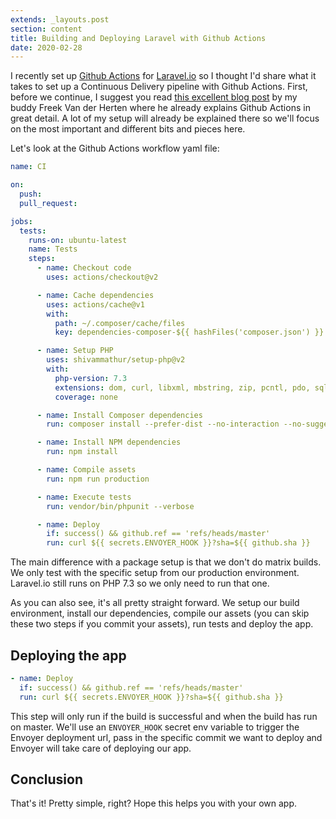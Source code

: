```yaml
---
extends: _layouts.post
section: content
title: Building and Deploying Laravel with Github Actions
date: 2020-02-28
---
```

I recently set up [Github Actions](https://github.com/features/actions) for [Laravel.io](https://laravel.io) so I thought I'd share what it takes to set up a Continuous Delivery pipeline with Github Actions. First, before we continue, I suggest you read [this excellent blog post](https://freek.dev/1546-using-github-actions-to-run-the-tests-of-laravel-projects-and-packages) by my buddy Freek Van der Herten where he already explains Github Actions in great detail. A lot of my setup will already be explained there so we'll focus on the most important and different bits and pieces here.

Let's look at the Github Actions workflow yaml file:

```yaml
name: CI

on:
  push:
  pull_request:

jobs:
  tests:
    runs-on: ubuntu-latest
    name: Tests
    steps:
      - name: Checkout code
        uses: actions/checkout@v2

      - name: Cache dependencies
        uses: actions/cache@v1
        with:
          path: ~/.composer/cache/files
          key: dependencies-composer-${{ hashFiles('composer.json') }}

      - name: Setup PHP
        uses: shivammathur/setup-php@v2
        with:
          php-version: 7.3
          extensions: dom, curl, libxml, mbstring, zip, pcntl, pdo, sqlite, pdo_sqlite
          coverage: none

      - name: Install Composer dependencies
        run: composer install --prefer-dist --no-interaction --no-suggest

      - name: Install NPM dependencies
        run: npm install

      - name: Compile assets
        run: npm run production

      - name: Execute tests
        run: vendor/bin/phpunit --verbose

      - name: Deploy
        if: success() && github.ref == 'refs/heads/master'
        run: curl ${{ secrets.ENVOYER_HOOK }}?sha=${{ github.sha }}
``` 

The main difference with a package setup is that we don't do matrix builds. We only test with the specific setup from our production environment. Laravel.io still runs on PHP 7.3 so we only need to run that one.

As you can also see, it's all pretty straight forward. We setup our build environment, install our dependencies, compile our assets (you can skip these two steps if you commit your assets), run tests and deploy the app.

## Deploying the app

```yaml
- name: Deploy
  if: success() && github.ref == 'refs/heads/master'
  run: curl ${{ secrets.ENVOYER_HOOK }}?sha=${{ github.sha }}
```

This step will only run if the build is successful and when the build has run on master. We'll use an `ENVOYER_HOOK` secret env variable to trigger the Envoyer deployment url, pass in the specific commit we want to deploy and Envoyer will take care of deploying our app.

## Conclusion

That's it! Pretty simple, right? Hope this helps you with your own app.
